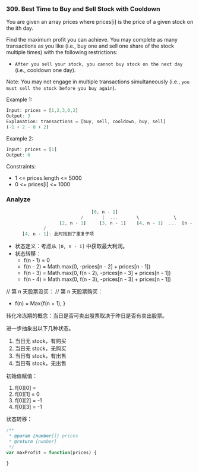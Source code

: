 ### 309. Best Time to Buy and Sell Stock with Cooldown

You are given an array prices where prices[i] is the price of a given stock on the ith day.

Find the maximum profit you can achieve. You may complete as many transactions as you like (i.e., buy one and sell one share of the stock multiple times) with the following restrictions:

* `After you sell your stock, you cannot buy stock on the next day` (i.e., cooldown one day).

Note: You may not engage in multiple transactions simultaneously (i.e., `you must sell the stock before you buy again`).

Example 1:

```js
Input: prices = [1,2,3,0,2]
Output: 3
Explanation: transactions = [buy, sell, cooldown, buy, sell]
(-1 + 2 - 0 + 2)
```

Example 2:

```js
Input: prices = [1]
Output: 0
```

Constraints:

* 1 <= prices.length <= 5000
* 0 <= prices[i] <= 1000

### Analyze

```js
                                [0, n - 1]
                            /       |  ...       \             \
                    [2, n - 1]     [3, n - 1]    [4, n - 1]  ...  [n - 1]
              /
      [4, n - 1]: 此时找到了重复子项
```

* 状态定义：考虑从 `[0, n - 1]` 中获取最大利润。
* 状态转移：
  * f(n - 1) = 0
  * f(n - 2) = Math.max(0, -prices[n - 2] + prices[n - 1])
  * f(n - 3) = Math.max(0, f(n - 2), -prices[n - 3] + prices[n - 1])
  * f(n - 4) = Math.max(0, f(n - 3), -prices[n - 3] + prices[n - 1])

// 第 n 天股票没买：
// 第 n 天股票购买：
  * f(n) = Max{f(n + 1), }

转化冷冻期的概念：当日是否可卖出股票取决于昨日是否有卖出股票。

进一步抽象出以下几种状态。

1. 当日无 stock，有购买
2. 当日无 stock，无购买
3. 当日有 stock，有出售
4. 当日有 stock，无出售

初始值赋值：

1. f[0][0] =
2. f[0][1] = 0
3. f[0][2] = -1
4. f[0][3] = -1

状态转移：



```js
/**
 * @param {number[]} prices
 * @return {number}
 */
var maxProfit = function(prices) {

}
```